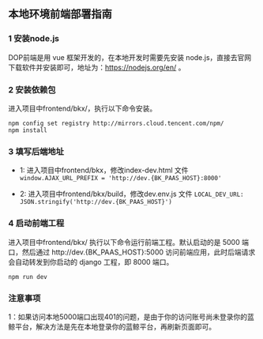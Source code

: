 ## 本地环境前端部署指南

### 1 安装node.js

DOP前端是用 vue 框架开发的，在本地开发时需要先安装 node.js，直接去官网下载软件并安装即可，地址为：https://nodejs.org/en/ 。

### 2 安装依赖包

进入项目中frontend/bkx/，执行以下命令安装。

```
npm config set registry http://mirrors.cloud.tencent.com/npm/
npm install
```

### 3 填写后端地址

- 1: 进入项目中frontend/bkx，修改index-dev.html 文件
 `window.AJAX_URL_PREFIX = 'http://dev.{BK_PAAS_HOST}:8000'`

- 2: 进入项目中frontend/bkx/build，修改dev.env.js 文件
 `LOCAL_DEV_URL: JSON.stringify('http://dev.{BK_PAAS_HOST}')`

### 4 启动前端工程
进入项目中frontend/bkx/ 执行以下命令运行前端工程。默认启动的是 5000 端口，然后通过 http://dev.{BK_PAAS_HOST}:5000  访问前端应用，此时后端请求会自动转发到你启动的 django 工程，即 8000 端口。
```
npm run dev
```

### 注意事项
1：如果访问本地5000端口出现401的问题，是由于你的访问账号尚未登录你的蓝鲸平台，解决方法是先在本地登录你的蓝鲸平台，再刷新页面即可。
